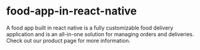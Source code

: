 # food-app-in-react-native
A food app built in react native is a fully customizable food delivery application and is an all-in-one solution for managing orders and deliveries. Check out our product page for more information.
